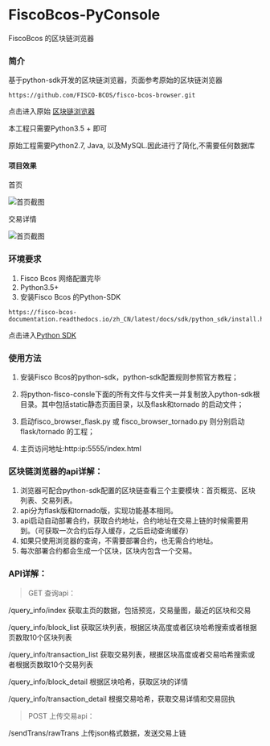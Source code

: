 # FiscoBcos-PyConsole
FiscoBcos 的区块链浏览器

### 简介
基于python-sdk开发的区块链浏览器，页面参考原始的区块链浏览器
```
https://github.com/FISCO-BCOS/fisco-bcos-browser.git
```
点击进入原始 [区块链浏览器](https://github.com/FISCO-BCOS/fisco-bcos-browser.git)

本工程只需要Python3.5 + 即可

原始工程需要Python2.7, Java, 以及MySQL.因此进行了简化,不需要任何数据库

#### 项目效果
首页

![首页截图](https://github.com/Wall-ee/FiscoBcos-PyConsole/blob/master/index.png)

交易详情

![首页截图](https://github.com/Wall-ee/FiscoBcos-PyConsole/blob/master/transaction_detail.png)

### 环境要求
1. Fisco Bcos 网络配置完毕
2. Python3.5+
3. 安装Fisco Bcos 的Python-SDK
```
https://fisco-bcos-documentation.readthedocs.io/zh_CN/latest/docs/sdk/python_sdk/install.html
```
点击进入[Python SDK](https://fisco-bcos-documentation.readthedocs.io/zh_CN/latest/docs/sdk/python_sdk/install.html)

### 使用方法

1. 安装Fisco Bcos的python-sdk，python-sdk配置规则参照官方教程；

2. 将python-fisco-consle下面的所有文件与文件夹一并复制放入python-sdk根目录。其中包括static静态页面目录，以及flask和tornado 的启动文件；

3. 启动fisco_browser_flask.py 或 fisco_browser_tornado.py 则分别启动flask/tornado 的工程；

4. 主页访问地址:http:ip:5555/index.html

### 区块链浏览器的api详解：

1. 浏览器可配合python-sdk配置的区块链查看三个主要模块：首页概览、区块列表、交易列表。
2. api分为flask版和tornado版，实现功能基本相同。
3. api启动自动部署合约，获取合约地址，合约地址在交易上链的时候需要用到。（可获取一次合约后存入缓存，之后启动查询缓存）
4. 如果只使用浏览器的查询，不需要部署合约，也无需合约地址。
5. 每次部署合约都会生成一个区块，区块内包含一个交易。


### API详解：

>GET 查询api：

/query_info/index  获取主页的数据，包括预览，交易量图，最近的区块和交易

/query_info/block_list  获取区块列表，根据区块高度或者区块哈希搜索或者根据页数取10个区块列表

/query_info/transaction_list  获取交易列表，根据区块高度或者交易哈希搜索或者根据页数取10个交易列表

/query_info/block_detail   根据区块哈希，获取区块的详情

/query_info/transaction_detail   根据交易哈希，获取交易详情和交易回执

>POST 上传交易api：

/sendTrans/rawTrans   上传json格式数据，发送交易上链 